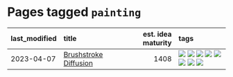 # Pages tagged `painting`

|last_modified|title|est. idea maturity|tags
|:---|:---|---:|:---|
|2023-04-07|[Brushstroke Diffusion](../brushstroke-diffusion.md)|1408|[![](https://img.shields.io/badge/tag-artisticstyletransfer-d3fceb)](../tags/artisticstyletransfer.md) [![](https://img.shields.io/badge/tag-creativity-e13c2b)](../tags/creativity.md) [![](https://img.shields.io/badge/tag-deepgenerativemodeling-297b32)](../tags/deepgenerativemodeling.md) [![](https://img.shields.io/badge/tag-experimental-53417a)](../tags/experimental.md) [![](https://img.shields.io/badge/tag-image_processing-b5ec2c)](../tags/image_processing.md) [![](https://img.shields.io/badge/tag-modeltraining-4ed36d)](../tags/modeltraining.md) [![](https://img.shields.io/badge/tag-painting-e127da)](../tags/painting.md) [![](https://img.shields.io/badge/tag-wip-12eec5)](../tags/wip.md)|